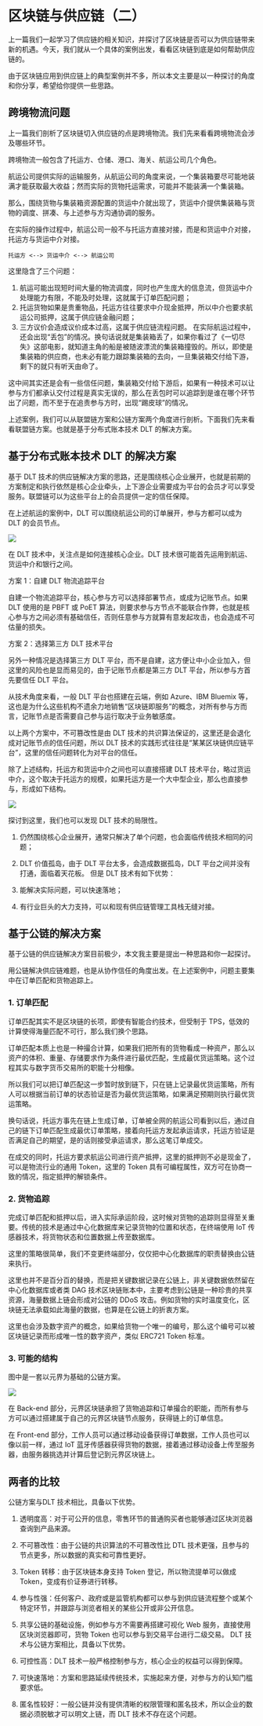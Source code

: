 # 区块链与供应链（二）
上一篇我们一起学习了供应链的相关知识，并探讨了区块链是否可以为供应链带来新的机遇。今天，我们就从一个具体的案例出发，看看区块链到底是如何帮助供应链的。  

由于区块链应用到供应链上的典型案例并不多，所以本文主要是以一种探讨的角度和你分享，希望给你提供一些思路。  

## 跨境物流问题
上一篇我们剖析了区块链切入供应链的点是跨境物流。我们先来看看跨境物流会涉及哪些环节。  

跨境物流一般包含了托运方、仓储、港口、海关、航运公司几个角色。  

航运公司提供实际的运输服务，从航运公司的角度来说，一个集装箱要尽可能地装满才能获取最大收益；然而实际的货物托运需求，可能并不能装满一个集装箱。  

那么，围绕货物与集装箱资源配置的货运中介就出现了，货运中介提供集装箱与货物的调度、拼凑、与上述参与方沟通协调的服务。  

在实际的操作过程中，航运公司一般不与托运方直接对接，而是和货运中介对接，托运方与货运中介对接。  

```
托运方 <--> 货运中介 <--> 航运公司
```
这里隐含了三个问题：  

1.	航运可能出现短时间大量的物流调度，同时也产生庞大的信息流，但货运中介处理能力有限，不能及时处理，这就属于订单匹配问题；
2.	托运货物如果是贵重物品，托运方往往要求中介现金抵押，所以中介也要求航运公司抵押，这属于供应链金融问题；
3.	三方议价会造成议价成本过高，这属于供应链流程问题。
在实际航运过程中，还会出现“丢包”的情况。换句话说就是集装箱丢了，如果你看过了《一切尽失》这部电影，就知道主角的船是被随波漂流的集装箱撞毁的。所以，即使是集装箱的供应商，也未必有能力跟踪集装箱的去向，一旦集装箱交付给下游，剩下的就只有听天由命了。  

这中间其实还是会有一些信任问题，集装箱交付给下游后，如果有一种技术可以让参与方们都承认交付过程是真实无误的，那么在丢包时可以追踪到是谁在哪个环节出了问题，而不至于在追责参与方时，出现“踢皮球”的情况。  

上述案例，我们可以从联盟链方案和公链方案两个角度进行剖析。下面我们先来看看联盟链方案。也就是基于分布式账本技术 DLT 的解决方案。  

## 基于分布式账本技术 DLT 的解决方案
基于 DLT 技术的供应链解决方案的思路，还是围绕核心企业展开，也就是前期的方案制定和执行依然是核心企业牵头，上下游企业需要成为平台的会员才可以享受服务。联盟链可以为这些平台上的会员提供一定的信任保障。  

在上述航运的案例中，DLT 可以围绕航运公司的订单展开，参与方都可以成为 DLT 的会员节点。  

![](https://github.com/yjjnls/blockchain-tutorial-cn/blob/master/img/33.1.png)

在 DLT 技术中，关注点是如何连接核心企业。DLT 技术很可能首先运用到航运、货运中介和银行之间。  

方案 1：自建 DLT 物流追踪平台  

自建一个物流追踪平台，核心参与方可以选择部署节点，或成为记账节点。如果 DLT 使用的是 PBFT 或 PoET 算法，则要求参与方节点不能联合作弊，也就是核心参与方之间必须有基础信任，否则任意参与方就算有意发起攻击，也会造成不可估量的损失。  

方案 2：选择第三方 DLT 技术平台  

另外一种情况是选择第三方 DLT 平台，而不是自建，这方便让中小企业加入，但这里的风险也是显而易见的，由于记账节点都是第三方 DLT 平台，所以参与方首先要信任 DLT 平台。  

从技术角度来看，一般 DLT 平台也搭建在云端，例如 Azure、IBM Bluemix 等，这也是为什么这些机构不遗余力地销售“区块链即服务”的概念，对所有参与方而言，记账节点是否需要自己参与运行取决于业务敏感度。  

以上两个方案中，不可篡改性是由 DLT 技术的共识算法保证的，这里还是会退化成对记账节点的信任问题，所以 DLT 技术的实践形式往往是“某某区块链供应链平台”，这里的信任问题转化为对平台的信任。  

除了上述结构，托运方和货运中介之间也可以直接搭建 DLT 技术平台，略过货运中介，这个取决于托运方的规模，如果托运方是一个大中型企业，那么也直接参与，形成如下结构。  

![](https://github.com/yjjnls/blockchain-tutorial-cn/blob/master/img/33.2.png)

探讨到这里，我们也可以发现 DLT 技术的局限性。  

1.	仍然围绕核心企业展开，通常只解决了单个问题，也会面临传统技术相同的问题；
2.	DLT 价值孤岛，由于 DLT 平台太多，会造成数据孤岛，DLT 平台之间并没有打通，面临着天花板。
但是 DLT 技术有如下优势：  

1.	能解决实际问题，可以快速落地；
2.	有行业巨头的大力支持，可以和现有供应链管理工具栈无缝对接。
## 基于公链的解决方案
基于公链的供应链解决方案目前极少，本文我主要是提出一种思路和你一起探讨。  

用公链解决供应链难题，也是从协作信任的角度出发。在上述案例中，问题主要集中在订单匹配和货物追踪上。  

### 1. 订单匹配
订单匹配其实不是区块链的长项，即使有智能合约技术，但受制于 TPS，低效的计算使得海量匹配不可行，那么我们换个思路。  

订单匹配本质上也是一种撮合计算，如果我们把所有的货物看成一种资产，那么以资产的体积、重量、存储要求作为条件进行最优匹配，生成最优货运策略。这个过程其实与数字货币交易所的职能十分相像。  

所以我们可以把订单匹配这一步暂时放到链下，只在链上记录最优货运策略，所有人可以根据当前订单的状态验证是否为最优货运策略，如果满足预期则执行最优货运策略。  

换句话说，托运方事先在链上生成订单，订单被全网的航运公司看到以后，通过自己的链下订单匹配生成最优订单策略，接着向托运方发起承运请求，托运方验证是否满足自己的期望，是的话则接受承运请求，那么这笔订单成交。  

在成交的同时，托运方要求航运公司进行资产抵押，这里的抵押则不必是现金了，可以是物流行业的通用 Token，这里的 Token 具有可编程属性，双方可在协商一致的情况，指定抵押的解锁条件。  

### 2. 货物追踪
完成订单匹配和抵押以后，进入实际承运阶段，这时候对货物的追踪则显得至关重要。传统的技术是通过中心化数据库来记录货物的位置和状态，在终端使用 IoT 传感器技术，将货物状态和位置数据上传至数据库。  

这里的策略很简单，我们不变更终端部分，仅仅把中心化数据库的职责替换由公链来执行。  

这里也并不是百分百的替换，而是把关键数据记录在公链上，非关键数据依然留在中心化数据库或者类 DAG 技术区块链账本中，主要考虑到公链是一种珍贵的共享资源，海量数据上链会形成对公链的 DDoS 攻击。例如货物的实时温度变化，区块链无法承载如此海量的数据，也算是在公链上的折衷方案。  

这里也会涉及数字资产的概念，如果给货物一个唯一的编号，那么这个编号可以被区块链记录而形成唯一性的数字资产，类似 ERC721 Token 标准。  

### 3. 可能的结构
图中是一套以元界为基础的公链方案。  

![](https://github.com/yjjnls/blockchain-tutorial-cn/blob/master/img/33.3.png)

在 Back-end 部分，元界区块链承担了货物追踪和订单撮合的职能，而所有参与方可以通过搭建属于自己的元界区块链节点服务，获得链上的订单信息。  

在 Front-end 部分，工作人员可以通过移动设备获得订单数据，工作人员也可以像以前一样，通过 IoT 蓝牙传感器获得货物的数据，接着通过移动设备上传至服务器，由服务器挑选并计算后登记到元界区块链上。  

## 两者的比较
公链方案与DLT 技术相比，具备以下优势。  

1.	透明度高：对于可公开的信息，零售环节的普通购买者也能够通过区块浏览器查询到产品来源。
2.	不可篡改性：由于公链的共识算法的不可篡改性比 DTL 技术更强，且参与的节点更多，所以数据的真实和可靠性更好。
3.	Token 转移：由于区块链本身支持 Token 登记，所以物流提单可以做成 Token，变成有价证券进行转移。
4.	参与性强：任何客户、政府或是监管机构都可以参与到供应链流程整个或某个特定环节，并跟踪与浏览者相关的某些公开或非公开信息。
5.	共享公链的基础设施，例如参与方不需要再搭建可视化 Web 服务，直接使用区块浏览器即可，货物 Token 也可以参与到交易平台进行二级交易。
DLT 技术与公链方案相比，具备以下优势。  

1.	可控性高：DLT 技术一般严格控制参与方，核心企业的权益可以得到保障。
2.	可快速落地：方案和思路延续传统技术，实施起来方便，对参与方的认知门槛要求低。
3.	匿名性较好：一般公链并没有提供清晰的权限管理和匿名技术，所以企业的数据必须脱敏才可以明文上链，而 DLT 技术不存在这个问题。
